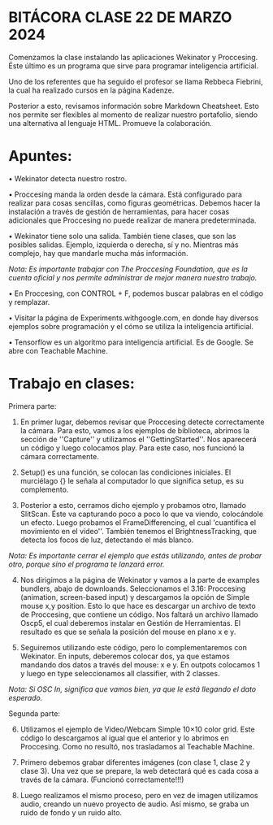 # **BITÁCORA CLASE 22 DE MARZO 2024**

Comenzamos la clase instalando las aplicaciones Wekinator y Proccesing. Éste último es un programa que sirve para programar inteligencia artificial. 

Uno de los referentes que ha seguido el profesor se llama Rebbeca Fiebrini, la cual ha realizado cursos en la página Kadenze.

Posterior a esto, revisamos información sobre Markdown Cheatsheet. Esto nos permite ser flexibles al momento de realizar nuestro portafolio, siendo una alternativa al lenguaje HTML. Promueve la colaboración. 

# **Apuntes:**
•	Wekinator detecta nuestro rostro.

•	Proccesing manda la orden desde la cámara. Está configurado para realizar para cosas sencillas, como figuras geométricas. Debemos hacer la instalación a través de gestión de herramientas, para hacer cosas adicionales que Proccesing no puede realizar de manera predeterminada. 

• Wekinator tiene solo una salida. También tiene clases, que son las posibles salidas. Ejemplo, izquierda o derecha, sí y no. Mientras más complejo, hay que mandarle mucha más información. 

_Nota: Es importante trabajar con The Proccesing Foundation, que es la cuenta oficial y nos permite administrar de mejor manera nuestro trabajo._

• En Proccesing, con CONTROL + F, podemos buscar palabras en el código y remplazar. 

• Visitar la página de Experiments.withgoogle.com, en donde hay diversos ejemplos sobre programación y el cómo se utiliza la inteligencia artificial. 

• Tensorflow es un algoritmo para inteligencia artificial. Es de Google. Se abre con Teachable Machine. 

# **Trabajo en clases:**

Primera parte: 

1. En primer lugar, debemos revisar que Proccesing detecte correctamente la cámara. Para esto, vamos a los ejemplos de biblioteca, abrimos la sección de ''Capture'' y utilizamos el ''GettingStarted''. Nos aparecerá un código y luego colocamos play. Para este caso, nos funcionó la cámara correctamente.
   
2. Setup() es una función, se colocan las condiciones iniciales. El murciélago {} le señala al computador lo que significa setup, es su complemento.

3. Posterior a esto, cerramos dicho ejemplo y probamos otro, llamado SlitScan. Éste va capturando poco a poco lo que va viendo, colocándole un efecto. Luego probamos el FrameDifferencing, el cual 'cuantifica el movimiento en el video''. También tenemos el BrightnessTracking, que detecta los focos de luz, detectando el más blanco.

 _Nota: Es importante cerrar el ejemplo que estás utilizando, antes de probar otro, porque sino el programa te lanzará error._

4. Nos dirigimos a la página de Wekinator y vamos a la parte de examples bundlers, abajo de downloands. Seleccionamos el 3.16: Proccesing (animation, screen-based input) y descargamos la opción de Simple mouse x,y position. Esto lo que hace es descargar un archivo de texto de Proccesing, que contiene un código. Nos faltará un archivo llamado Oscp5, el cual deberemos instalar en Gestión de Herramientas. El resultado es que se señala la posición del mouse en plano x e y.
   
5. Seguiremos utilizando este código, pero lo complementaremos con Wekinator. En inputs, deberemos colocar dos, ya que estamos mandando dos datos a través del mouse: x e y. En outpots colocamos 1 y luego en type seleccionamos all classifier, with 2 classes.
   
_Nota: Si OSC In, significa que vamos bien, ya que le está llegando el dato esperado._

Segunda parte:

6. Utilizamos el ejemplo de Video/Webcam Simple 10×10 color grid. Este código lo descargamos al igual que el anterior y lo abrimos en Proccesing. Como no resultó, nos trasladamos al Teachable Machine.

7. Primero debemos grabar diferentes imágenes (con clase 1, clase 2 y clase 3). Una vez que se prepare, la web detectará qué es cada cosa a través de la cámara. (Funcionó correctamente!!!)

8. Luego realizamos el mismo proceso, pero en vez de imagen utilizamos audio, creando un nuevo proyecto de audio. Así mismo, se graba un ruido de fondo y un ruido alto.
